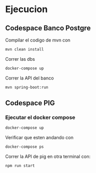 # Ejecucion

## Codespace Banco Postgre

Compilar el codigo de mvn con

```bash
mvn clean install
```

Correr las dbs

```bash
docker-compose up
```

Correr la API del banco

```bash
mvn spring-boot:run
```

## Codespace PIG

### Ejecutar el docker compose

```bash
docker-compose up
```

Verificar que esten andando con

```bash
docker-compose ps
```

Correr la API de pig en otra terminal con:

```bash
npm run start
```
